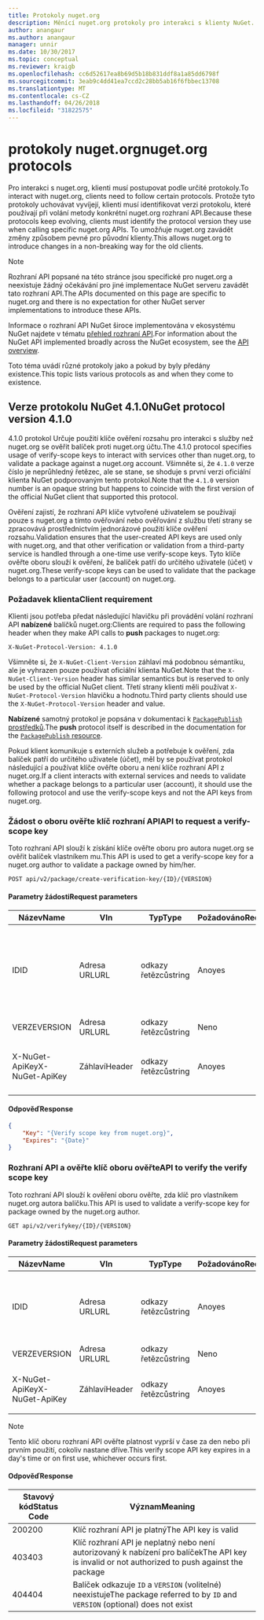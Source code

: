 ```yaml
---
title: Protokoly nuget.org
description: Měnící nuget.org protokoly pro interakci s klienty NuGet.
author: anangaur
ms.author: anangaur
manager: unnir
ms.date: 10/30/2017
ms.topic: conceptual
ms.reviewer: kraigb
ms.openlocfilehash: cc6d52617ea8b69d5b18b831ddf8a1a85dd6798f
ms.sourcegitcommit: 3eab9c4dd41ea7ccd2c28bb5ab16f6fbbec13708
ms.translationtype: MT
ms.contentlocale: cs-CZ
ms.lasthandoff: 04/26/2018
ms.locfileid: "31822575"
---
```

# <a name="nugetorg-protocols"></a><span data-ttu-id="82e27-103">protokoly nuget.org</span><span class="sxs-lookup"><span data-stu-id="82e27-103">nuget.org protocols</span></span>

<span data-ttu-id="82e27-104">Pro interakci s nuget.org, klienti musí postupovat podle určité protokoly.</span><span class="sxs-lookup"><span data-stu-id="82e27-104">To interact with nuget.org, clients need to follow certain protocols.</span></span> <span data-ttu-id="82e27-105">Protože tyto protokoly uchovávat vyvíjejí, klienti musí identifikovat verzi protokolu, které používají při volání metody konkrétní nuget.org rozhraní API.</span><span class="sxs-lookup"><span data-stu-id="82e27-105">Because these protocols keep evolving, clients must identify the protocol version they use when calling specific nuget.org APIs.</span></span> <span data-ttu-id="82e27-106">To umožňuje nuget.org zavádět změny způsobem pevné pro původní klienty.</span><span class="sxs-lookup"><span data-stu-id="82e27-106">This allows nuget.org to introduce changes in a non-breaking way for the old clients.</span></span>

> [!Note]
> <span data-ttu-id="82e27-107">Rozhraní API popsané na této stránce jsou specifické pro nuget.org a neexistuje žádný očekávání pro jiné implementace NuGet serveru zavádět tato rozhraní API.</span><span class="sxs-lookup"><span data-stu-id="82e27-107">The APIs documented on this page are specific to nuget.org and there is no expectation for other NuGet server implementations to introduce these APIs.</span></span> 

<span data-ttu-id="82e27-108">Informace o rozhraní API NuGet široce implementována v ekosystému NuGet najdete v tématu [přehled rozhraní API](overview.md).</span><span class="sxs-lookup"><span data-stu-id="82e27-108">For information about the NuGet API implemented broadly across the NuGet ecosystem, see the [API overview](overview.md).</span></span>

<span data-ttu-id="82e27-109">Toto téma uvádí různé protokoly jako a pokud by byly předány existence.</span><span class="sxs-lookup"><span data-stu-id="82e27-109">This topic lists various protocols as and when they come to existence.</span></span>

## <a name="nuget-protocol-version-410"></a><span data-ttu-id="82e27-110">Verze protokolu NuGet 4.1.0</span><span class="sxs-lookup"><span data-stu-id="82e27-110">NuGet protocol version 4.1.0</span></span>

<span data-ttu-id="82e27-111">4.1.0 protokol Určuje použití klíče ověření rozsahu pro interakci s služby než nuget.org se ověřit balíček proti nuget.org účtu.</span><span class="sxs-lookup"><span data-stu-id="82e27-111">The 4.1.0 protocol specifies usage of verify-scope keys to interact with services other than nuget.org, to validate a package against a nuget.org account.</span></span> <span data-ttu-id="82e27-112">Všimněte si, že `4.1.0` verze číslo je neprůhledný řetězec, ale se stane, se shoduje s první verzi oficiální klienta NuGet podporovaným tento protokol.</span><span class="sxs-lookup"><span data-stu-id="82e27-112">Note that the `4.1.0` version number is an opaque string but happens to coincide with the first version of the official NuGet client that supported this protocol.</span></span>

<span data-ttu-id="82e27-113">Ověření zajistí, že rozhraní API klíče vytvořené uživatelem se používají pouze s nuget.org a tímto ověřování nebo ověřování z službu třetí strany se zpracovává prostřednictvím jednorázové použití klíče ověření rozsahu.</span><span class="sxs-lookup"><span data-stu-id="82e27-113">Validation ensures that the user-created API keys are used only with nuget.org, and that other verification or validation from a third-party service is handled through a one-time use verify-scope keys.</span></span> <span data-ttu-id="82e27-114">Tyto klíče ověřte oboru slouží k ověření, že balíček patří do určitého uživatele (účet) v nuget.org.</span><span class="sxs-lookup"><span data-stu-id="82e27-114">These verify-scope keys can be used to validate that the package belongs to a particular user (account) on nuget.org.</span></span>

### <a name="client-requirement"></a><span data-ttu-id="82e27-115">Požadavek klienta</span><span class="sxs-lookup"><span data-stu-id="82e27-115">Client requirement</span></span>

<span data-ttu-id="82e27-116">Klienti jsou potřeba předat následující hlavičku při provádění volání rozhraní API **nabízené** balíčků nuget.org:</span><span class="sxs-lookup"><span data-stu-id="82e27-116">Clients are required to pass the following header when they make API calls to **push** packages to nuget.org:</span></span>

    X-NuGet-Protocol-Version: 4.1.0

<span data-ttu-id="82e27-117">Všimněte si, že `X-NuGet-Client-Version` záhlaví má podobnou sémantiku, ale je vyhrazen pouze používat oficiální klienta NuGet.</span><span class="sxs-lookup"><span data-stu-id="82e27-117">Note that the `X-NuGet-Client-Version` header has similar semantics but is reserved to only be used by the official NuGet client.</span></span> <span data-ttu-id="82e27-118">Třetí strany klienti měli používat `X-NuGet-Protocol-Version` hlavičku a hodnotu.</span><span class="sxs-lookup"><span data-stu-id="82e27-118">Third party clients should use the `X-NuGet-Protocol-Version` header and value.</span></span>

<span data-ttu-id="82e27-119">**Nabízené** samotný protokol je popsána v dokumentaci k [ `PackagePublish` prostředků](package-publish-resource.md).</span><span class="sxs-lookup"><span data-stu-id="82e27-119">The **push** protocol itself is described in the documentation for the [`PackagePublish` resource](package-publish-resource.md).</span></span>

<span data-ttu-id="82e27-120">Pokud klient komunikuje s externích služeb a potřebuje k ověření, zda balíček patří do určitého uživatele (účet), měl by se používat protokol následující a používat klíče ověřte oboru a není klíče rozhraní API z nuget.org.</span><span class="sxs-lookup"><span data-stu-id="82e27-120">If a client interacts with external services and needs to validate whether a package belongs to a particular user (account), it should use the following protocol and use the verify-scope keys and not the API keys from nuget.org.</span></span>

### <a name="api-to-request-a-verify-scope-key"></a><span data-ttu-id="82e27-121">Žádost o oboru ověřte klíč rozhraní API</span><span class="sxs-lookup"><span data-stu-id="82e27-121">API to request a verify-scope key</span></span>

<span data-ttu-id="82e27-122">Toto rozhraní API slouží k získání klíče ověřte oboru pro autora nuget.org se ověřit balíček vlastníkem mu.</span><span class="sxs-lookup"><span data-stu-id="82e27-122">This API is used to get a verify-scope key for a nuget.org author to validate a package owned by him/her.</span></span>

    POST api/v2/package/create-verification-key/{ID}/{VERSION}

#### <a name="request-parameters"></a><span data-ttu-id="82e27-123">Parametry žádosti</span><span class="sxs-lookup"><span data-stu-id="82e27-123">Request parameters</span></span>

<span data-ttu-id="82e27-124">Název</span><span class="sxs-lookup"><span data-stu-id="82e27-124">Name</span></span>           | <span data-ttu-id="82e27-125">V</span><span class="sxs-lookup"><span data-stu-id="82e27-125">In</span></span>     | <span data-ttu-id="82e27-126">Typ</span><span class="sxs-lookup"><span data-stu-id="82e27-126">Type</span></span>   | <span data-ttu-id="82e27-127">Požadováno</span><span class="sxs-lookup"><span data-stu-id="82e27-127">Required</span></span> | <span data-ttu-id="82e27-128">Poznámky</span><span class="sxs-lookup"><span data-stu-id="82e27-128">Notes</span></span>
-------------- | ------ | ------ | -------- | -----
<span data-ttu-id="82e27-129">ID</span><span class="sxs-lookup"><span data-stu-id="82e27-129">ID</span></span>             | <span data-ttu-id="82e27-130">Adresa URL</span><span class="sxs-lookup"><span data-stu-id="82e27-130">URL</span></span>    | <span data-ttu-id="82e27-131">odkazy řetězců</span><span class="sxs-lookup"><span data-stu-id="82e27-131">string</span></span> | <span data-ttu-id="82e27-132">Ano</span><span class="sxs-lookup"><span data-stu-id="82e27-132">yes</span></span>      | <span data-ttu-id="82e27-133">Balíček identidier, pro které je požadováno ověřte, zda klíč oboru</span><span class="sxs-lookup"><span data-stu-id="82e27-133">The package identidier for which the verify scope key is requested</span></span>
<span data-ttu-id="82e27-134">VERZE</span><span class="sxs-lookup"><span data-stu-id="82e27-134">VERSION</span></span>        | <span data-ttu-id="82e27-135">Adresa URL</span><span class="sxs-lookup"><span data-stu-id="82e27-135">URL</span></span>    | <span data-ttu-id="82e27-136">odkazy řetězců</span><span class="sxs-lookup"><span data-stu-id="82e27-136">string</span></span> | <span data-ttu-id="82e27-137">Ne</span><span class="sxs-lookup"><span data-stu-id="82e27-137">no</span></span>       | <span data-ttu-id="82e27-138">Verze balíčku</span><span class="sxs-lookup"><span data-stu-id="82e27-138">The package version</span></span>
<span data-ttu-id="82e27-139">X-NuGet-ApiKey</span><span class="sxs-lookup"><span data-stu-id="82e27-139">X-NuGet-ApiKey</span></span> | <span data-ttu-id="82e27-140">Záhlaví</span><span class="sxs-lookup"><span data-stu-id="82e27-140">Header</span></span> | <span data-ttu-id="82e27-141">odkazy řetězců</span><span class="sxs-lookup"><span data-stu-id="82e27-141">string</span></span> | <span data-ttu-id="82e27-142">Ano</span><span class="sxs-lookup"><span data-stu-id="82e27-142">yes</span></span>      | <span data-ttu-id="82e27-143">Třeba `X-NuGet-ApiKey: {USER_API_KEY}`.</span><span class="sxs-lookup"><span data-stu-id="82e27-143">For example, `X-NuGet-ApiKey: {USER_API_KEY}`</span></span>

#### <a name="response"></a><span data-ttu-id="82e27-144">Odpověď</span><span class="sxs-lookup"><span data-stu-id="82e27-144">Response</span></span>

```json
{
    "Key": "{Verify scope key from nuget.org}",
    "Expires": "{Date}"
}
```

### <a name="api-to-verify-the-verify-scope-key"></a><span data-ttu-id="82e27-145">Rozhraní API a ověřte klíč oboru ověřte</span><span class="sxs-lookup"><span data-stu-id="82e27-145">API to verify the verify scope key</span></span>

<span data-ttu-id="82e27-146">Toto rozhraní API slouží k ověření oboru ověřte, zda klíč pro vlastníkem nuget.org autora balíčku.</span><span class="sxs-lookup"><span data-stu-id="82e27-146">This API is used to validate a verify-scope key for package owned by the nuget.org author.</span></span>

    GET api/v2/verifykey/{ID}/{VERSION}

#### <a name="request-parameters"></a><span data-ttu-id="82e27-147">Parametry žádosti</span><span class="sxs-lookup"><span data-stu-id="82e27-147">Request parameters</span></span>

<span data-ttu-id="82e27-148">Název</span><span class="sxs-lookup"><span data-stu-id="82e27-148">Name</span></span>           | <span data-ttu-id="82e27-149">V</span><span class="sxs-lookup"><span data-stu-id="82e27-149">In</span></span>     | <span data-ttu-id="82e27-150">Typ</span><span class="sxs-lookup"><span data-stu-id="82e27-150">Type</span></span>   | <span data-ttu-id="82e27-151">Požadováno</span><span class="sxs-lookup"><span data-stu-id="82e27-151">Required</span></span> | <span data-ttu-id="82e27-152">Poznámky</span><span class="sxs-lookup"><span data-stu-id="82e27-152">Notes</span></span>
-------------  | ------ | ------ | -------- | -----
<span data-ttu-id="82e27-153">ID</span><span class="sxs-lookup"><span data-stu-id="82e27-153">ID</span></span>             | <span data-ttu-id="82e27-154">Adresa URL</span><span class="sxs-lookup"><span data-stu-id="82e27-154">URL</span></span>    | <span data-ttu-id="82e27-155">odkazy řetězců</span><span class="sxs-lookup"><span data-stu-id="82e27-155">string</span></span> | <span data-ttu-id="82e27-156">Ano</span><span class="sxs-lookup"><span data-stu-id="82e27-156">yes</span></span>      | <span data-ttu-id="82e27-157">Identifikátor balíčku, jehož klíč oboru ověřte, zda je požadováno</span><span class="sxs-lookup"><span data-stu-id="82e27-157">The package identifier for which the verify scope key is requested</span></span>
<span data-ttu-id="82e27-158">VERZE</span><span class="sxs-lookup"><span data-stu-id="82e27-158">VERSION</span></span>        | <span data-ttu-id="82e27-159">Adresa URL</span><span class="sxs-lookup"><span data-stu-id="82e27-159">URL</span></span>    | <span data-ttu-id="82e27-160">odkazy řetězců</span><span class="sxs-lookup"><span data-stu-id="82e27-160">string</span></span> | <span data-ttu-id="82e27-161">Ne</span><span class="sxs-lookup"><span data-stu-id="82e27-161">no</span></span>       | <span data-ttu-id="82e27-162">Verze balíčku</span><span class="sxs-lookup"><span data-stu-id="82e27-162">The package version</span></span>
<span data-ttu-id="82e27-163">X-NuGet-ApiKey</span><span class="sxs-lookup"><span data-stu-id="82e27-163">X-NuGet-ApiKey</span></span> | <span data-ttu-id="82e27-164">Záhlaví</span><span class="sxs-lookup"><span data-stu-id="82e27-164">Header</span></span> | <span data-ttu-id="82e27-165">odkazy řetězců</span><span class="sxs-lookup"><span data-stu-id="82e27-165">string</span></span> | <span data-ttu-id="82e27-166">Ano</span><span class="sxs-lookup"><span data-stu-id="82e27-166">yes</span></span>      | <span data-ttu-id="82e27-167">Třeba `X-NuGet-ApiKey: {VERIFY_SCOPE_KEY}`.</span><span class="sxs-lookup"><span data-stu-id="82e27-167">For example, `X-NuGet-ApiKey: {VERIFY_SCOPE_KEY}`</span></span>

> [!Note]
> <span data-ttu-id="82e27-168">Tento klíč oboru rozhraní API ověřte platnost vyprší v čase za den nebo při prvním použití, cokoliv nastane dříve.</span><span class="sxs-lookup"><span data-stu-id="82e27-168">This verify scope API key expires in a day's time or on first use, whichever occurs first.</span></span>

#### <a name="response"></a><span data-ttu-id="82e27-169">Odpověď</span><span class="sxs-lookup"><span data-stu-id="82e27-169">Response</span></span>

<span data-ttu-id="82e27-170">Stavový kód</span><span class="sxs-lookup"><span data-stu-id="82e27-170">Status Code</span></span> | <span data-ttu-id="82e27-171">Význam</span><span class="sxs-lookup"><span data-stu-id="82e27-171">Meaning</span></span>
----------- | -------
<span data-ttu-id="82e27-172">200</span><span class="sxs-lookup"><span data-stu-id="82e27-172">200</span></span>         | <span data-ttu-id="82e27-173">Klíč rozhraní API je platný</span><span class="sxs-lookup"><span data-stu-id="82e27-173">The API key is valid</span></span>
<span data-ttu-id="82e27-174">403</span><span class="sxs-lookup"><span data-stu-id="82e27-174">403</span></span>         | <span data-ttu-id="82e27-175">Klíč rozhraní API je neplatný nebo není autorizovaný k nabízení pro balíček</span><span class="sxs-lookup"><span data-stu-id="82e27-175">The API key is invalid or not authorized to push against the package</span></span>
<span data-ttu-id="82e27-176">404</span><span class="sxs-lookup"><span data-stu-id="82e27-176">404</span></span>         | <span data-ttu-id="82e27-177">Balíček odkazuje `ID` a `VERSION` (volitelné) neexistuje</span><span class="sxs-lookup"><span data-stu-id="82e27-177">The package referred to by `ID` and `VERSION` (optional) does not exist</span></span>
